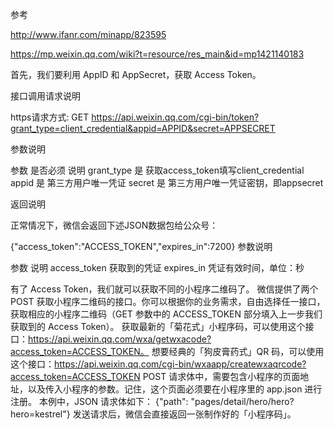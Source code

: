 参考 

http://www.ifanr.com/minapp/823595

https://mp.weixin.qq.com/wiki?t=resource/res_main&id=mp1421140183


首先，我们要利用 AppID 和 AppSecret，获取 Access Token。

接口调用请求说明

https请求方式: GET
https://api.weixin.qq.com/cgi-bin/token?grant_type=client_credential&appid=APPID&secret=APPSECRET

参数说明

参数	是否必须	说明
grant_type	是	获取access_token填写client_credential
appid	是	第三方用户唯一凭证
secret	是	第三方用户唯一凭证密钥，即appsecret

返回说明

正常情况下，微信会返回下述JSON数据包给公众号：

{"access_token":"ACCESS_TOKEN","expires_in":7200}
参数说明

参数	说明
access_token	获取到的凭证
expires_in	凭证有效时间，单位：秒

有了 Access Token，我们就可以获取不同的小程序二维码了。
微信提供了两个 POST 获取小程序二维码的接口。你可以根据你的业务需求，自由选择任一接口，获取相应的小程序二维码（GET 参数中的 ACCESS_TOKEN 部分填入上一步我们获取到的 Access Token）。
获取最新的「菊花式」小程序码，可以使用这个接口：https://api.weixin.qq.com/wxa/getwxacode?access_token=ACCESS_TOKEN。
想要经典的「狗皮膏药式」QR 码，可以使用这个接口：https://api.weixin.qq.com/cgi-bin/wxaapp/createwxaqrcode?access_token=ACCESS_TOKEN
POST 请求体中，需要包含小程序的页面地址，以及传入小程序的参数。记住，这个页面必须要在小程序里的 app.json 进行注册。
本例中，JSON 请求体如下：
{"path": "pages/detail/hero/hero?hero=kestrel"}
发送请求后，微信会直接返回一张制作好的「小程序码」。
